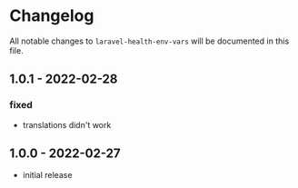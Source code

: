# Changelog

All notable changes to `laravel-health-env-vars` will be documented in this file.

## 1.0.1 - 2022-02-28

### fixed

- translations didn't work

## 1.0.0 - 2022-02-27

- initial release

